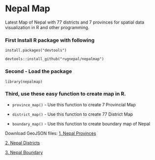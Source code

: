 # Nepal Map

Latest Map of Nepal with 77 districts and 7 provinces for spatial data visualization in R and other programming.


### First Install R package with following

`install.packages("devtools")`

`devtools::install_github("rugnepal/nepalmap")`

### Second - Load the package

`library(nepalmap)`

### Third, use these easy function to create map in R.

- `province_map()` - Use this function to create 7 Provincial Map 

- `district_map()` - Use this function to create 77 District Map

- `boundary_map()` - Use this function to create boundary map of Nepal


Download GeoJSON files:
[1. Nepal Provinces](https://raw.githubusercontent.com/rugnepal/nepalmap/main/data/nepal-provinces.geojson)

[2. Nepal Districts](https://raw.githubusercontent.com/rugnepal/nepalmap/main/data/nepal-districts.geojson)

[3. Nepal Boundary](https://raw.githubusercontent.com/rugnepal/nepalmap/main/data/nepal-boundary.geojson)